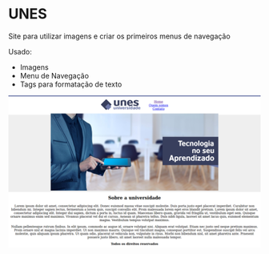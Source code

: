 # UNES

Site para utilizar imagens e criar os primeiros menus de navegação

Usado:

* Imagens
* Menu de Navegação
* Tags para formatação de texto

<img src="../mockups/mockup-unes.png" alt="Index - UNES">
